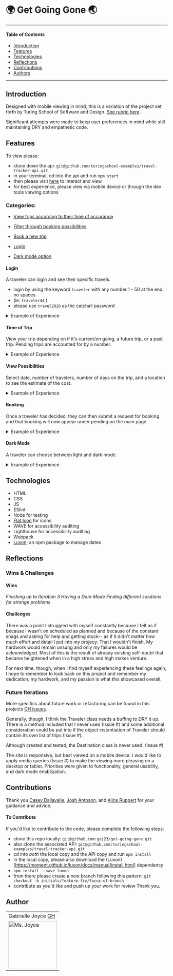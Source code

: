 # 🌍 Get Going Gone 🌏
---
#### Table of Contents
- [Introduction](#Introduction)
- [Features](#Features)
- [Technologies](#Techologies)
- [Reflections](#Reflections)
- [Contributions](#Contributions)
- [Authors](#Authors)
---
## Introduction

Designed with mobile viewing in mind, this is a variation of the project set forth by Turing School of Software and Design. [See rubric here](https://frontend.turing.io/projects/travel-tracker.html).

Significant attempts were made to keep user preferences in mind while still maintaining DRY and empathetic code.

## Features

To view please:
- clone down the api: `git@github.com:turingschool-examples/travel-tracker-api.git`
- in your terminal, cd into the api and run `npm start`
- then please visit [here](https://gaj23.github.io/get-going-gone/) to interact and view
- for best experience, please view via mobile device or through the dev tools viewing options

### Categories:
- [View trips according to their time of occurance](#time-of-trip)

- [Filter through booking possibilities](#view-possibilities)

- [Book a new trip](#booking)

- [Login](#login)

- [Dark mode option](#dark-mode)

#### Login
A traveler can login and see their specific travels.
- login by using the keyword `traveler` with any number 1 - 50 at the end; no spaces
 - (ie: `traveler44` )
- please use `travel2020` as the catchall password

<details>
<summary>Example of Experience</summary>
<br>
<img src="https://media.giphy.com/media/aR2LuAgaPYQ8hovwEm/giphy.gif">
</details>

#### Time of Trip
View your trip depending on if it's current/on going, a future trip, or a past trip. Pending trips are accounted for by a number.
<details>
<summary>Example of Experience</summary>
<br>
<img src="https://media.giphy.com/media/RSPISJWYkDvE30jZKA/giphy.gif">
</details>

#### View Possibilities
Select date, number of travelers, number of days on the trip, and a location to see the estimate of the cost.
<details>
<summary>Example of Experience</summary>
<br>
 <img src="https://media.giphy.com/media/EH4QM8QmRdrhGUKDKW/giphy.gif">
</details>

#### Booking
Once a traveler has decided, they can then submit a request for booking and that booking will now appear under pending on the main page.
<details>
<summary>Example of Experience</summary>
<br>
<img src="https://media.giphy.com/media/3t385cXt16E6QZgCJ9/giphy.gif">
</details>

#### Dark Mode
A traveler can choose between light and dark mode.
<details>
<summary>Example of Experience</summary>
<br>
<img src="https://media.giphy.com/media/iForwVQs74fqtUH8rj/giphy.gif">
</details>

## Technologies
- HTML
- CSS
- JS
- ESlint
- Node for testing
- [Flat Icon](https://www.flaticon.com/) for icons
- WAVE for accessibility auditing
- Lighthouse for accessibility auditing
- Webpack
- [Luxon](https://moment.github.io/luxon/); an npm package to manage dates

## Reflections

### Wins & Challenges

#### Wins
_Finishing up to Iteration 3_
_Having a Dark Mode_
_Finding different solutions for strange problems_

#### Challenges
There was a point I struggled with myself constantly because I felt as if because I wasn't on scheduled as planned and because of the constant snags and asking for help and getting stuck-- as if it didn't matter how much effort and detail I put into my projecy. That I wouldn't finish. My hardwork would remain unsung and only my failures would be acknowledged. Most of this is the result of already existing self-doubt that became heightened when in a high stress and high stakes venture.

For next time, though, when I find myself experiencing these feelings again, I hope to remember to look back on this project and remember my dedication, my hardwork, and my passion is what this showcased overall.

### Future Iterations

More specifics about future work or refactoring can be found in this projects [GH issues](https://github.com/gaj23/get-going-gone/issues).

Generally, though, I think the Traveler class needs a buffing to DRY it up. There is a method included that I never used (Issue #) and some additional consideration could be put into if the object instantiation of Traveler should contain its own list of trips (Issue #).

Although created and tested, the Destination class is never used. (Issue #)

The site is responsive, but best viewed on a mobile device. I would like to apply media queries (Issue #) to make the viewing more pleasing on a desktop or tablet. Priorities were given to functionality, general usability, and dark mode enablization.

## Contributions

Thank you <a href="https://github.com/cbdallavalle">Casey Dallavalle</a>, <a href="https://github.com/jantonso">Josh Antoson</a>, and <a href="https://github.com/srslie"> Alice Ruppert</a> for your guidance and advice.

#### To Contribute
If you'd like to contribute to the code, please complete the following steps:
- clone this repo locally: `git@github.com:gaj23/get-going-gone.git`
- also clone the associated API: `git@github.com:turingschool-examples/travel-tracker-api.git`
- cd into *both* the local copy and the API copy and run `npm install`
- in the local copy, please also download the (Luxon)[https://moment.github.io/luxon/docs/manual/install.html] dependency
 - `npm install --save luxon`
- from there please create a new branch following this pattern: `git checkout -b initials/feature-fix/focus-of-branch`
- contribute as you'd like and push up your work for review
Thank you.

## Author
<table>
    <tr>
        <td> Gabrielle Joyce <a href="https://github.com/gaj23">GH</td>
    </tr>
 <td><img src="https://avatars1.githubusercontent.com/u/68332132?s=460&u=a54dd9d3eede7c5ae0704846c510001c89dc88f7&v=4" alt="Ms. Joyce"
 width="150" height="auto" /></td>
</table>
